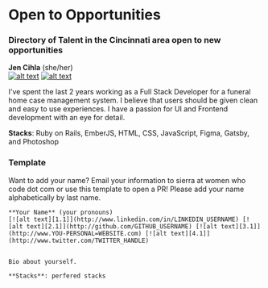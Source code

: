 # Open to Opportunities

### Directory of Talent in the Cincinnati area open to new opportunities 

[1.1]: https://i.imgur.com/kMlMcZg.jpg (linkedin icon with padding)
[2.1]: https://i.imgur.com/cspCR1E.jpg (github icon with padding)
[3.1]: https://i.imgur.com/JZHRGN2.jpg (website icon with padding)
[4.1]: https://i.imgur.com/WOgHkHJ.jpg (twitter icon with padding)

**Jen Cihla** (she/her)  
[![alt text][1.1]](www.linkedin.com/in/jennifercihla) [![alt text][2.1]](https://github.com/ZealandMist)


I've spent the last 2 years working as a Full Stack Developer for a funeral home case management system. I believe that users should be given clean and easy to use experiences. I have a passion for UI and Frontend development with an eye for detail.  

**Stacks**: Ruby on Rails, EmberJS, HTML, CSS, JavaScript, Figma, Gatsby, and Photoshop






### Template 
Want to add your name? Email your information to sierra at women who code dot com or use this template to open a PR! Please add your name alphabetically by last name. 
```
**Your Name** (your pronouns)
[![alt text][1.1]](http://www.linkedin.com/in/LINKEDIN_USERNAME) [![alt text][2.1]](http://github.com/GITHUB_USERNAME) [![alt text][3.1]](http://www.YOU-PERSONAL=WEBSITE.com) [![alt text][4.1]](http://www.twitter.com/TWITTER_HANDLE)


Bio about yourself. 

**Stacks**: perfered stacks
```
